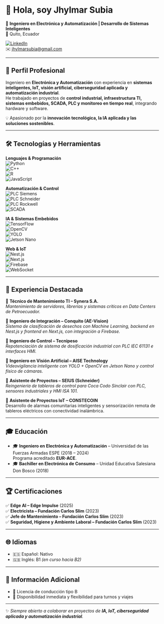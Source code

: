 # 👋 Hola, soy Jhylmar Subia  

🎯 **Ingeniero en Electrónica y Automatización | Desarrollo de Sistemas Inteligentes**  
📍 Quito, Ecuador  

[![LinkedIn](https://img.shields.io/badge/LinkedIn-Perfil-blue?logo=linkedin)](https://www.linkedin.com/in/jhylmar-subia-07aa92209)  
✉️ jhylmarsubia@gmail.com  

---

## 🚀 Perfil Profesional  

Ingeniero en **Electrónica y Automatización** con experiencia en **sistemas inteligentes, IoT, visión artificial, ciberseguridad aplicada y automatización industrial**.  
He trabajado en proyectos de **control industrial, infraestructura TI, sistemas embebidos, SCADA, PLC y monitoreo en tiempo real**, integrando hardware y software.  

💡 Apasionado por la **innovación tecnológica, la IA aplicada y las soluciones sostenibles**.  

---

## 🛠️ Tecnologías y Herramientas  

**Lenguajes & Programación**  
![Python](https://img.shields.io/badge/Python-3776AB?style=flat&logo=python&logoColor=white)  
![C++](https://img.shields.io/badge/C++-00599C?style=flat&logo=cplusplus&logoColor=white)  
![R](https://img.shields.io/badge/R-276DC3?style=flat&logo=r&logoColor=white)  
![JavaScript](https://img.shields.io/badge/JavaScript-F7DF1E?style=flat&logo=javascript&logoColor=black)  

**Automatización & Control**  
![PLC Siemens](https://img.shields.io/badge/PLC-Siemens-blue?style=flat&logo=siemens)  
![PLC Schneider](https://img.shields.io/badge/PLC-Schneider-green?style=flat)  
![PLC Rockwell](https://img.shields.io/badge/PLC-Rockwell-red?style=flat)  
![SCADA](https://img.shields.io/badge/SCADA%2FHMI-WinCC%2FIntouch%2FIgnition-orange?style=flat)  

**IA & Sistemas Embebidos**  
![TensorFlow](https://img.shields.io/badge/TensorFlow-FF6F00?style=flat&logo=tensorflow&logoColor=white)  
![OpenCV](https://img.shields.io/badge/OpenCV-5C3EE8?style=flat&logo=opencv&logoColor=white)  
![YOLO](https://img.shields.io/badge/YOLO-vision-brightgreen?style=flat)  
![Jetson Nano](https://img.shields.io/badge/NVIDIA-JetsonNano-76B900?style=flat&logo=nvidia&logoColor=white)  

**Web & IoT**  
![Nest.js](https://img.shields.io/badge/Nest.js-E0234E?style=flat&logo=nestjs&logoColor=white)  
![Next.js](https://img.shields.io/badge/Next.js-000000?style=flat&logo=nextdotjs&logoColor=white)  
![Firebase](https://img.shields.io/badge/Firebase-FFCA28?style=flat&logo=firebase&logoColor=black)  
![WebSocket](https://img.shields.io/badge/RealTime-WebSocket-yellow?style=flat)  

---

## 💼 Experiencia Destacada  

🔹 **Técnico de Mantenimiento TI – Synera S.A.**  
*Mantenimiento de servidores, librerías y sistemas críticos en Data Centers de Petroecuador.*  

🔹 **Ingeniero de Integración – Conquito (AE-Vision)**  
*Sistema de clasificación de desechos con Machine Learning, backend en Nest.js y frontend en Next.js, con integración a Firebase.*  

🔹 **Ingeniero de Control – Tecnipeso**  
*Repotenciación de sistema de dosificación industrial con PLC IEC 61131 e interfaces HMI.*  

🔹 **Ingeniero en Visión Artificial – AISE Technology**  
*Videovigilancia inteligente con YOLO + OpenCV en Jetson Nano y control físico de cámaras.*  

🔹 **Asistente de Proyectos – SEIUS (Schneider)**  
*Reingeniería de tableros de control para Coca Codo Sinclair con PLC, sensores industriales y HMI ISA 101.*  

🔹 **Asistente de Proyectos IoT – CONSTECOIN**   
Desarrollo de alarmas comunitarias inteligentes y sensorización remota de tableros eléctricos con conectividad inalámbrica.  

---

## 🎓 Educación  

- 🎓 **Ingeniero en Electrónica y Automatización** – Universidad de las Fuerzas Armadas ESPE (2018 – 2024)  
  Programa acreditado **EUR-ACE**.  
- 🎓 **Bachiller en Electrónica de Consumo** – Unidad Educativa Salesiana Don Bosco (2018)  

---

## 🏆 Certificaciones  

✅ **Edge AI – Edge Impulse** (2025)  
✅ **Electricista – Fundación Carlos Slim** (2023)  
✅ **Jefe de Mantenimiento – Fundación Carlos Slim** (2023)  
✅ **Seguridad, Higiene y Ambiente Laboral – Fundación Carlos Slim** (2023)  

---

## 🌐 Idiomas  
- 🇪🇸 Español: Nativo  
- 🇬🇧 Inglés: B1 *(en curso hacia B2)*  

---

## 📌 Información Adicional  
- 🚗 Licencia de conducción tipo B  
- 📍 Disponibilidad inmediata y flexibilidad para turnos y viajes  

---
✨ _Siempre abierto a colaborar en proyectos de **IA, IoT, ciberseguridad aplicada y automatización industrial**._  
